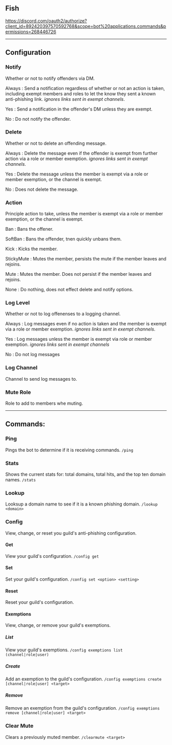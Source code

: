 ## Fish ##

https://discord.com/oauth2/authorize?client_id=892420397570592768&scope=bot%20applications.commands&permissions=268446726

-------------------
## Configuration ##
### Notify ###
Whether or not to notify offenders via DM.

Always
: Send a notification regardless of whether or not an action is taken, including
exempt members and roles to let the know they sent a known anti-phishing link.
*ignores links sent in exempt channels*.

Yes
: Send a notification in the offender's DM unless they are exempt.

No
: Do not notify the offender.

### Delete ###
Whether or not to delete an offending message.

Always
: Delete the message even if the offender is exempt from further action via a
role or member exemption. *ignores links sent in exempt channels*.

Yes
: Delete the message unless the member is exempt via a role or member exemption,
or the channel is exempt.

No
: Does not delete the message.

### Action ###
Principle action to take, unless the member is exempt via a role or member 
exemption, or the channel is exempt.

Ban
: Bans the offener.

SoftBan
: Bans the offender, tnen quickly unbans them.

Kick
: Kicks the member.

StickyMute
: Mutes the member, persists the mute if the member leaves and rejoins.

Mute
: Mutes the member. Does not persist if the member leaves and rejoins.

None
: Do nothing, does not effect delete and notify options.

### Log Level ###
Whether or not to log offenenses to a logging channel.

Always
: Log messages even if no action is taken and the member is exempt via a role or
member exemption. *ignores links sent in exempt channels*.

Yes
: Log messages unless the member is exempt via role or member exemption.
*ignores links sent in exempt channels*

No
: Do not log messages

### Log Channel ###
Channel to send log messages to.

### Mute Role ###
Role to add to members whe  muting.

---------------
## Commands: ##
### Ping ###
Pings the bot to determine if it is receiving commands.
`/ping`

### Stats ###
Shows the current stats for: total domains, total hits, and the top ten domain
names.
`/stats`

### Lookup ###
Looksup a domain name to see if it is a known phishing domain.
`/lookup <domain>`

### Config ###
View, change, or reset you guild's anti-phishing configuration.

#### Get ####
View your guild's configuration.
`/config get`

#### Set ####
Set your guild's configuration.
`/config set <option> <setting>`

#### Reset ####
Reset your guild's configuration.

#### Exemptions ####
View, change, or remove your guild's exemptions.

##### List #####
View your guild's exemptions.
`/config exemptions list (channel|role|user)`

##### Create #####
Add an exemption to the guild's configuration.
`/config exemptions create [channel|role|user] <target>`

##### Remove #####
Remove an exemption from the guild's configuration.
`/config exemptions remove [channel|role|user] <target>`

### Clear Mute ####
Clears a previously muted member.
`/clearmute <target>`
